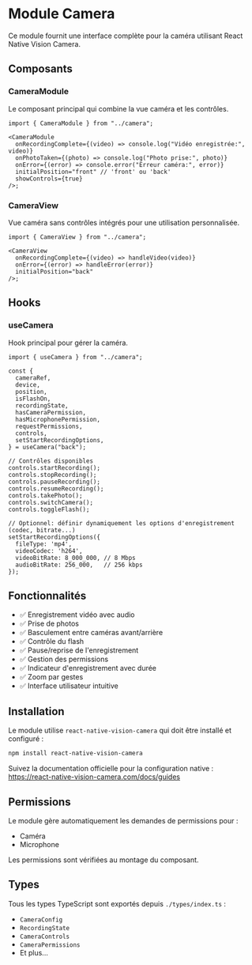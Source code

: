 # Module Camera

Ce module fournit une interface complète pour la caméra utilisant React Native Vision Camera.

## Composants

### CameraModule

Le composant principal qui combine la vue caméra et les contrôles.

```tsx
import { CameraModule } from "../camera";

<CameraModule
  onRecordingComplete={(video) => console.log("Vidéo enregistrée:", video)}
  onPhotoTaken={(photo) => console.log("Photo prise:", photo)}
  onError={(error) => console.error("Erreur caméra:", error)}
  initialPosition="front" // 'front' ou 'back'
  showControls={true}
/>;
```

### CameraView

Vue caméra sans contrôles intégrés pour une utilisation personnalisée.

```tsx
import { CameraView } from "../camera";

<CameraView
  onRecordingComplete={(video) => handleVideo(video)}
  onError={(error) => handleError(error)}
  initialPosition="back"
/>;
```

## Hooks

### useCamera

Hook principal pour gérer la caméra.

```tsx
import { useCamera } from "../camera";

const {
  cameraRef,
  device,
  position,
  isFlashOn,
  recordingState,
  hasCameraPermission,
  hasMicrophonePermission,
  requestPermissions,
  controls,
  setStartRecordingOptions,
} = useCamera("back");

// Contrôles disponibles
controls.startRecording();
controls.stopRecording();
controls.pauseRecording();
controls.resumeRecording();
controls.takePhoto();
controls.switchCamera();
controls.toggleFlash();

// Optionnel: définir dynamiquement les options d'enregistrement (codec, bitrate...)
setStartRecordingOptions({
  fileType: 'mp4',
  videoCodec: 'h264',
  videoBitRate: 8_000_000, // 8 Mbps
  audioBitRate: 256_000,   // 256 kbps
});
```

## Fonctionnalités

- ✅ Enregistrement vidéo avec audio
- ✅ Prise de photos
- ✅ Basculement entre caméras avant/arrière
- ✅ Contrôle du flash
- ✅ Pause/reprise de l'enregistrement
- ✅ Gestion des permissions
- ✅ Indicateur d'enregistrement avec durée
- ✅ Zoom par gestes
- ✅ Interface utilisateur intuitive

## Installation

Le module utilise `react-native-vision-camera` qui doit être installé et configuré :

```bash
npm install react-native-vision-camera
```

Suivez la documentation officielle pour la configuration native :
https://react-native-vision-camera.com/docs/guides

## Permissions

Le module gère automatiquement les demandes de permissions pour :

- Caméra
- Microphone

Les permissions sont vérifiées au montage du composant.

## Types

Tous les types TypeScript sont exportés depuis `./types/index.ts` :

- `CameraConfig`
- `RecordingState`
- `CameraControls`
- `CameraPermissions`
- Et plus...
